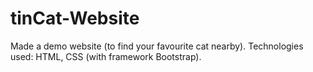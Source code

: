 # tinCat-Website
Made a demo website (to find your favourite cat nearby).
Technologies used: HTML, CSS (with framework Bootstrap).
